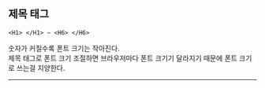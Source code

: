## 제목 태그
~~~
<H1> </H1> ~ <H6> </H6>
~~~
숫자가 커질수록 폰트 크기는 작아진다.   
제목 태그로 폰트 크기 조절하면 브라우저마다 폰트 크기기 달라지기 때문에 폰트 크기로 쓰는걸 지양한다. 
***
